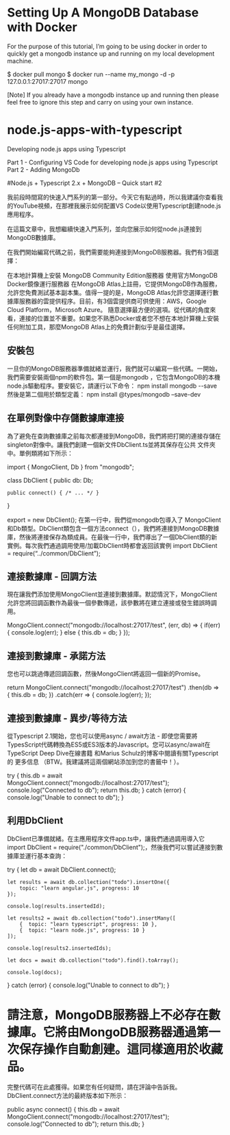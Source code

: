 # Setting Up A MongoDB Database with Docker
For the purpose of this tutorial, I’m going to be using docker in order to quickly get a mongodb instance up and running on my local development machine.

$ docker pull mongo
$ docker run --name my_mongo -d -p 127.0.0.1:27017:27017 mongo

[Note]
If you already have a mongodb instance up and running then please feel free to ignore this step and carry on using your own instance.

# node.js-apps-with-typescript
Developing node.js apps using Typescript

Part 1 - Configuring VS Code for developing node.js apps using Typescript
Part 2 - Adding MongoDb

#Node.js + Typescript 2.x + MongoDB – Quick start #2
 
我前段時間寫的快速入門系列的第一部分。今天它有點過時，所以我建議你查看我的YouTube視頻，在那裡我展示如何配置VS Code以使用Typescript創建node.js應用程序。

在這篇文章中，我想繼續快速入門系列，並向您展示如何從node.js連接到MongoDB數據庫。

在我們開始編寫代碼之前，我們需要能夠連接到MongoDB服務器。我們有3個選擇：

在本地計算機上安裝  MongoDB Community Edition服務器
使用官方MongoDB Docker鏡像運行服務器
在MongoDB Atlas上註冊，它提供MongoDB作為服務，允許您免費測試基本副本集。值得一提的是，MongoDB Atlas允許您選擇運行數據庫服務器的雲提供程序。目前，有3個雲提供商可供使用：AWS，Google Cloud Platform，Microsoft Azure。
隨意選擇最方便的選項。從代碼的角度來看，連接的位置並不重要。如果您不熟悉Docker或者您不想在本地計算機上安裝任何附加工具，那麼MongoDB Atlas上的免費計劃似乎是最佳選擇。

## 安裝包
一旦你的MongoDB服務器準備就緒並運行，我們就可以編寫一些代碼。一開始，我們需要安裝兩個npm的軟件包。第一個是mongodb  ，它包含MongoDB的本機node.js驅動程序。要安裝它，請運行以下命令：
npm install mongodb --save
然後是第二個用於類型定義：
npm install @types/mongodb –save-dev

## 在單例對像中存儲數據庫連接
為了避免在查詢數據庫之前每次都連接到MongoDB，我們將把打開的連接存儲在singleton對像中。讓我們創建一個新文件DbClient.ts並將其保存在公共 文件夾中。單例類將如下所示：

import { MongoClient, Db } from "mongodb";

class DbClient {
    public db: Db;

    public connect() { /* ... */ }
}

export = new DbClient();
在第一行中，我們從mongodb包導入了  MongoClient和Db類型。DbClient類包含一個方法connect（），我們將連接到MongoDB數據庫，然後將連接保存為類成員。在最後一行中，我們導出了一個DbClient類的新實例。每次我們通過調用使用/加載DbClient時都會返回該實例 import DbClient = require(“../common/DbClient”);

## 連接數據庫 - 回調方法
現在讓我們添加使用MongoClient並連接到數據庫。默認情況下，MongoClient允許您將回調函數作為最後一個參數傳遞，該參數將在建立連接或發生錯誤時調用。

MongoClient.connect("mongodb://localhost:27017/test", (err, db) => {
     if(err) {
         console.log(err);
     } else {
         this.db = db;
     } 
 });
## 連接到數據庫 - 承諾方法
您也可以跳過傳遞回調函數，然後MongoClient將返回一個新的Promise。

return MongoClient.connect("mongodb://localhost:27017/test")
    .then(db => {
        this.db = db;
    })
    .catch(err => {
        console.log(err);
    });

## 連接到數據庫 - 異步/等待方法
從Typescript 2.1開始，您也可以使用async / await方法 - 即使您需要將TypesScript代碼轉換為ES5或ES3版本的Javascript。您可以async/await在TypeScript Deep Dive在線書籍  和Marius Schulz的博客中閱讀有關Typescript的  更多信息 （BTW。我建議將這兩個網站添加到您的書籤中！）。

try {
    this.db = await MongoClient.connect("mongodb://localhost:27017/test");
    console.log("Connected to db");
    return this.db;
} catch (error) {
    console.log("Unable to connect to db");
}

## 利用DbClient
DbClient已準備就緒。在主應用程序文件app.ts中，讓我們通過調用導入它  import DbClient = require("./common/DbClient");，然後我們可以嘗試連接到數據庫並運行基本查詢：

try {
    let db = await DbClient.connect();

    let results = await db.collection("todo").insertOne({
        topic: "learn angular.js", progress: 10
    });

    console.log(results.insertedId);

    let results2 = await db.collection("todo").insertMany([
        {  topic: "learn typescript", progress: 10 },
        {  topic: "learn node.js", progress: 10 }
    ]);

    console.log(results2.insertedIds);

    let docs = await db.collection("todo").find().toArray();

    console.log(docs);
} catch (error) {
    console.log("Unable to connect to db");
}

# 請注意，MongoDB服務器上不必存在數據庫。它將由MongoDB服務器通過第一次保存操作自動創建。這同樣適用於收藏品。

完整代碼可在此處獲得。如果您有任何疑問，請在評論中告訴我。DbClient.connect方法的最終版本如下所示：

public async connect() {
    this.db = await MongoClient.connect("mongodb://localhost:27017/test");
    console.log("Connected to db");
    return this.db;
}

 